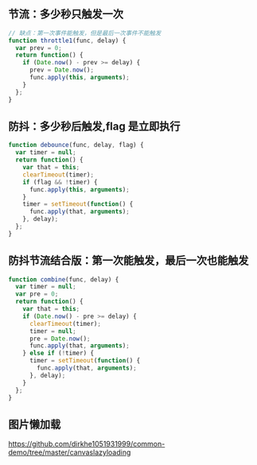 ## 节流：多少秒只触发一次

```js
// 缺点：第一次事件能触发，但是最后一次事件不能触发
function throttle1(func, delay) {
  var prev = 0;
  return function() {
    if (Date.now() - prev >= delay) {
      prev = Date.now();
      func.apply(this, arguments);
    }
  };
}
```

## 防抖：多少秒后触发,flag 是立即执行

```js
function debounce(func, delay, flag) {
  var timer = null;
  return function() {
    var that = this;
    clearTimeout(timer);
    if (flag && !timer) {
      func.apply(this, arguments);
    }
    timer = setTimeout(function() {
      func.apply(that, arguments);
    }, delay);
  };
}
```

## 防抖节流结合版：第一次能触发，最后一次也能触发

```js
function combine(func, delay) {
  var timer = null;
  var pre = 0;
  return function() {
    var that = this;
    if (Date.now() - pre >= delay) {
      clearTimeout(timer);
      timer = null;
      pre = Date.now();
      func.apply(that, arguments);
    } else if (!timer) {
      timer = setTimeout(function() {
        func.apply(that, arguments);
      }, delay);
    }
  };
}
```

## 图片懒加载

https://github.com/dirkhe1051931999/common-demo/tree/master/canvaslazyloading
